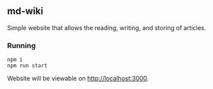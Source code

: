 ## md-wiki
Simple website that allows the reading, writing, and storing of articles.

### Running

`npm i`  
`npm run start`

Website will be viewable on [http://localhost:3000](http://localhost:3000).